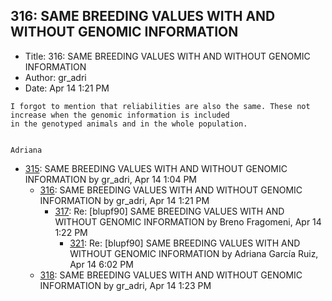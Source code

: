 ## 316: SAME BREEDING VALUES WITH AND WITHOUT GENOMIC INFORMATION

- Title: 316: SAME BREEDING VALUES WITH AND WITHOUT GENOMIC INFORMATION
- Author: gr_adri
- Date: Apr 14 1:21 PM

```
I forgot to mention that reliabilities are also the same. These not increase when the genomic information is included
in the genotyped animals and in the whole population.


Adriana
```

- [315](0315.md): SAME BREEDING VALUES WITH AND WITHOUT GENOMIC INFORMATION by gr_adri, Apr 14 1:04 PM
    - [316](0316.md): SAME BREEDING VALUES WITH AND WITHOUT GENOMIC INFORMATION by gr_adri, Apr 14 1:21 PM
        - [317](0317.md): Re: [blupf90] SAME BREEDING VALUES WITH AND WITHOUT GENOMIC INFORMATION by Breno Fragomeni, Apr 14 1:22 PM
            - [321](0321.md): Re: [blupf90] SAME BREEDING VALUES WITH AND WITHOUT GENOMIC INFORMATION by Adriana García Ruiz, Apr 14 6:02 PM
    - [318](0318.md): SAME BREEDING VALUES WITH AND WITHOUT GENOMIC INFORMATION by gr_adri, Apr 14 1:23 PM
